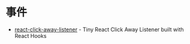 # 事件

- [react-click-away-listener](https://github.com/ooade/react-click-away-listener) - Tiny React Click Away Listener built with React Hooks
